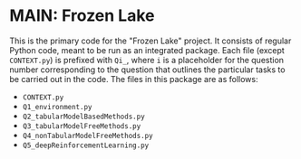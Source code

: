 # MAIN: Frozen Lake

This is the primary code for the "Frozen Lake" project. It consists of regular Python code, meant to be run as an integrated package. Each file (except `CONTEXT.py`) is prefixed with `Qi_`, where `i` is a placeholder for the question number corresponding to the question that outlines the particular tasks to be carried out in the code. The files in this package are as follows:

- `CONTEXT.py`
- `Q1_environment.py`
- `Q2_tabularModelBasedMethods.py`
- `Q3_tabularModelFreeMethods.py`
- `Q4_nonTabularModelFreeMethods.py`
- `Q5_deepReinforcementLearning.py`
